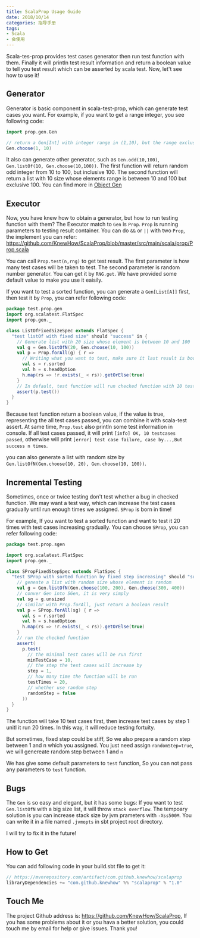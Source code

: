 ```yaml
---
title: ScalaProp Usage Guide
date: 2018/10/14
categories: 指导手册
tags:
- Scala
- 会使用
---
```


Scala-tes-prop provides test cases generator then run test function with them. Finally it will println test result information and return a boolean value to tell you test result which can be asserted by scala test. Now, let't see how to use it!

## Generator
Generator is basic component in scala-test-prop, which can generate test cases you want. For example, if you want to get a range integer, you see following code:
```Scala
import prop.gen.Gen

// return a Gen[Int] with integer range in (1,10), but the range exclusive 10
Gen.choose(1, 10)
```
It also can generate other generator, such as `Gen.odd(10,100)`, `Gen.listOf(10, Gen.choose(10,100))`. The first function will return random odd integer from 10 to 100, but inclusive 100. The second function will return a list with 10 size whose
elements range is between 10 and 100 but exclusive 100. You can find more in [Object Gen](https://github.com/KnewHow/ScalaProp/blob/master/src/main/scala/prop/Gen.scala)
<!-- more -->
## Executor
Now, you have knew how to obtain a generator, but how to run testing function with them? The Executor match to `Gen` is `Prop`. `Prop` is running parameters to testing result container. You can do `&&` or `||` with two `Prop`, the implement you can refer: https://github.com/KnewHow/ScalaProp/blob/master/src/main/scala/prop/Prop.scala

You can call `Prop.test(n,rng)` to get test result. The first parameter is how many test cases will be taken to test. The second parameter is random number generator. You can get it by `RNG.get`. We have provided some default value to make you use it eaisily.

If you want to test a sorted function, you can generate a `Gen[List[A]]` first, then test it by `Prop`, you can refer following code:
```Scala
package test.prop.gen
import org.scalatest.FlatSpec
import prop.gen._

class ListOfFixedSizeSpec extends FlatSpec {
  "test listOf with fixed size" should "success" in {
    // Generate list with 20 size whose element is between 10 and 100
    val g = Gen.listOfN(20, Gen.choose(10, 100))
    val p = Prop.forAll(g) { r =>
      // Writing what you want to test, make sure it last result is boolean.
      val s = r.sorted
      val h = s.headOption
      h.map(rs => !r.exists(_ < rs)).getOrElse(true)
    }
    // In default, test function will run checked function with 10 test cases.
    assert(p.test())
  }
}
```
Because test function return a boolean value, if the value is true, representing the all test cases passed, you can combine it with scala-test assert. At same time, `Prop.test` also println some test information in console. If all test cases passed, it will print `[info] OK, 10 testcases passed`, otherwise will print `[error] test case failure, case by...,But success n times`.

you can also generate a list with random size by `Gen.listOfN(Gen.choose(10, 20), Gen.choose(10, 100))`.

## Incremental Testing
Sometimes, once or twice testing don't test whether a bug in checked function. We may want a test way, which can increase the test cases gradually until run enough times we assigned. `SProp` is born in time!

For example, If you want to test a sorted function and want to test it 20 times with test cases increasing gradually. You can choose `SProp`, you can refer following code:
```Scala
package test.prop.sgen

import org.scalatest.FlatSpec
import prop.gen._

class SPropFixedStepSpec extends FlatSpec {
  "test SProp with sorted function by fixed step increasing" should "success" in {
    // geneate a list with random size whose element is random
    val g = Gen.listOfN(Gen.choose(100, 200), Gen.choose(300, 400))
    // conver Gen into SGen, it is very simply
    val sg = g.unsized
    // similar with Prop.forAll, just return a boolean result
    val p = SProp.forAll(sg) { r =>
      val s = r.sorted
      val h = s.headOption
      h.map(rs => !r.exists(_ < rs)).getOrElse(true)
    }
    // run the checked function
    assert(
      p.test(
        // the minimal test cases will be run first
        minTestCase = 10,
        // the step the test cases will increase by
        step = 1,
        // how many time the function will be run
        testTimes = 20,
        // whether use random step
        randomStep = false
      ))
  }
}
```

The function will take 10 test cases first, then increase test cases by step 1 unitl it run 20 times. In this way, it will reduce testing fortuity.

But sometimes, fixed step could be stiff, So we also prepare a random step between 1 and n which you assigned. You just need
assign `randomStep=true`, we will genereate random step between 1 and `n`

We has give some default parameters to `test` function, So you can not pass any parameters to `test` function.

## Bugs
The `Gen` is so easy and elegant, but it has some bugs:
If you want to test `Gen.listOfN` with a big size list, it will throw `stack overflow`. The tempoary  solution is you can increase stack size by jvm prameters with `-Xss500M`. You can write it in a file named `.jvmopts` in sbt project root directory.

I will try to fix it in the future!
## How to Get
You can add following code in your build.sbt file to get it:
```Scala
// https://mvnrepository.com/artifact/com.github.knewhow/scalaprop
libraryDependencies += "com.github.knewhow" %% "scalaprop" % "1.0"
```

## Touch Me
The project Github address is: https://github.com/KnewHow/ScalaProp, If you has some problems about it or you hava a better solution, you could touch me by email for help or give issues. Thank you!
